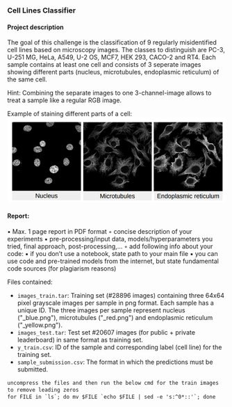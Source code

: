 ### Cell Lines Classifier

#### Project description 
The goal of this challenge is the classification of 9 regularly misidentified cell lines based on microscopy images. The classes to distinguish are PC-3, U-251 MG, HeLa, A549, U-2 OS, MCF7, HEK 293, CACO-2 and RT4.
Each sample contains at least one cell and consists of 3 seperate images showing different parts (nucleus, microtubules, endoplasmic reticulum) of the same cell.

Hint: Combining the separate images to one 3-channel-image allows to treat a sample like a regular RGB image.


Example of staining different parts of a cell:
![Stained](assets/stained_cell_line_parts.png)

#### Report:
• Max. 1 page report in PDF format
◦ concise description of your experiments
▪ pre-processing/input data, models/hyperparameters you tried,
final approach, post-processing,…
◦ add following info about your code:
▪ if you don’t use a notebook, state path to your main file
▪ you can use code and pre-trained models from the internet, but state
fundamental code sources (for plagiarism reasons)


Files contained: 
- `images_train.tar`: Training set (#28896 images) containing three 64x64 pixel grayscale images per sample in png format. Each sample has a unique ID.
The three images per sample represent nucleus ("_blue.png"), microtubules ("_red.png") and endoplasmic reticulum ("_yellow.png").
- `images_test.tar`: Test set #20607 images (for public + private leaderboard) in same format as training set.
- `y_train.csv`: ID of the sample and corresponding label (cell line) for the training set.
- `sample_submission.csv`: The format in which the predictions must be submitted.

```
uncompress the files and then run the below cmd for the train images to remove leading zeros
for FILE in `ls`; do mv $FILE `echo $FILE | sed -e 's:^0*::'`; done
```